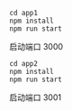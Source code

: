 ```
cd app1 
npm install 
npm run start 
```
启动端口 3000


```
cd app2
npm install 
npm run start 
```
启动端口 3001